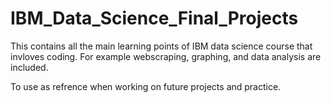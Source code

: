 # IBM_Data_Science_Final_Projects
This contains all the main learning points of IBM data science course that invloves coding. For example webscraping, graphing, and data analysis are included.

To use as refrence when working on future projects and practice.
